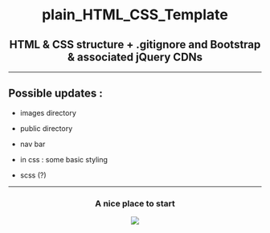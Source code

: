 <h1 align="center">plain_HTML_CSS_Template</h1>
<h2 align="center">HTML &amp; CSS structure + .gitignore and Bootstrap & associated jQuery CDNs</h2>

---

## Possible updates :

* images directory
* public directory
* nav bar

* in css : some basic styling

* scss (?)

---

<h3 align="center">A nice place to start</h3>
<p align="center"><img src="https://media.giphy.com/media/CEGIJo68yny6s/giphy.gif" alt"Start"/></p>
